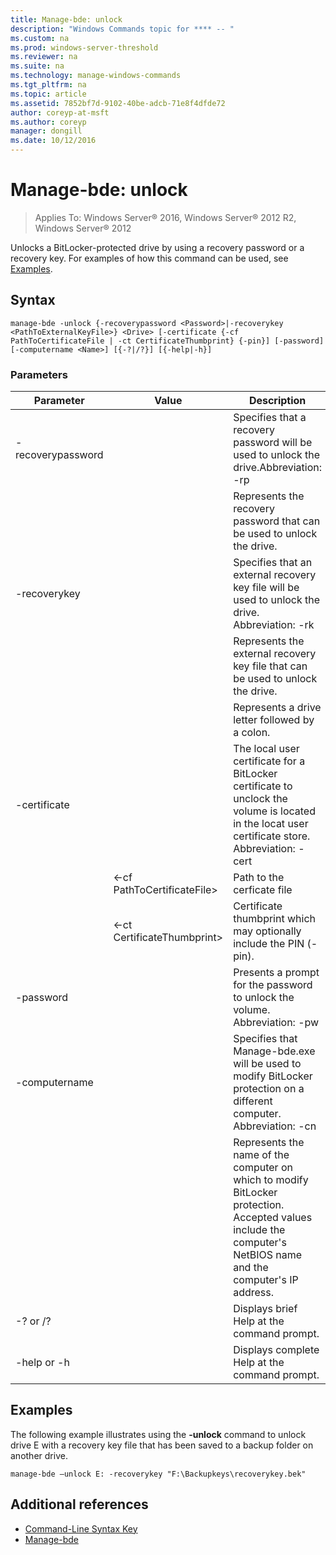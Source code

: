 ```yaml
---
title: Manage-bde: unlock
description: "Windows Commands topic for **** -- "
ms.custom: na
ms.prod: windows-server-threshold
ms.reviewer: na
ms.suite: na
ms.technology: manage-windows-commands
ms.tgt_pltfrm: na
ms.topic: article
ms.assetid: 7852bf7d-9102-40be-adcb-71e8f4dfde72
author: coreyp-at-msft
ms.author: coreyp
manager: dongill
ms.date: 10/12/2016
---
```


# Manage-bde: unlock

>Applies To: Windows Server&reg; 2016, Windows Server&reg; 2012 R2, Windows Server&reg; 2012

Unlocks a BitLocker-protected drive by using a recovery password or a recovery key. For examples of how this command can be used, see [Examples](#BKMK_Examples).
## Syntax
```
manage-bde -unlock {-recoverypassword <Password>|-recoverykey <PathToExternalKeyFile>} <Drive> [-certificate {-cf PathToCertificateFile | -ct CertificateThumbprint} {-pin}] [-password] [-computername <Name>] [{-?|/?}] [{-help|-h}]
```
### Parameters
|Parameter|Value|Description|
|-------------|---------|---------------|
|-recoverypassword||Specifies that a recovery password will be used to unlock the drive.Abbreviation: -rp|
||<Password>|Represents the recovery password that can be used to unlock the drive.|
|-recoverykey||Specifies that an external recovery key file will be used to unlock the drive. Abbreviation: -rk|
||<PathToExternalKeyFile>|Represents the external recovery key file that can be used to unlock the drive.|
||<Drive>|Represents a drive letter followed by a colon.|
|-certificate||The local user certificate for a BitLocker certificate to unclock the volume is located in the locat user certificate store. Abbreviation: -cert|
||<-cf PathToCertificateFile>|Path to the cerficate file|
||<-ct CertificateThumbprint>|Certificate thumbprint which may optionally include the PIN (-pin).|
|-password||Presents a prompt for the password to unlock the volume. Abbreviation: -pw|
|-computername||Specifies that Manage-bde.exe will be used to modify BitLocker protection on a different computer. Abbreviation: -cn|
||<Name>|Represents the name of the computer on which to modify BitLocker protection. Accepted values include the computer's NetBIOS name and the computer's IP address.|
|-? or /?||Displays brief Help at the command prompt.|
|-help or -h||Displays complete Help at the command prompt.|
## <a name="BKMK_Examples"></a>Examples
The following example illustrates using the **-unlock** command to unlock drive E with a recovery key file that has been saved to a backup folder on another drive.
```
manage-bde –unlock E: -recoverykey "F:\Backupkeys\recoverykey.bek"
```
## Additional references
-   [Command-Line Syntax Key](Command-Line-Syntax-Key.md)
-   [Manage-bde](Manage-bde.md)
